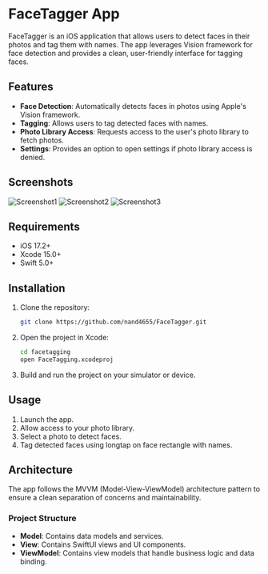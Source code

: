 # FaceTagger App

FaceTagger is an iOS application that allows users to detect faces in their photos and tag them with names. The app leverages Vision framework for face detection and provides a clean, user-friendly interface for tagging faces.

## Features

- **Face Detection**: Automatically detects faces in photos using Apple's Vision framework.
- **Tagging**: Allows users to tag detected faces with names.
- **Photo Library Access**: Requests access to the user's photo library to fetch photos.
- **Settings**: Provides an option to open settings if photo library access is denied.

## Screenshots

![Screenshot1](Screenshots/1.png)
![Screenshot2](Screenshots/2.png)
![Screenshot3](Screenshots/3.png)

## Requirements

- iOS 17.2+
- Xcode 15.0+
- Swift 5.0+

## Installation

1. Clone the repository:
    ```sh
    git clone https://github.com/nand4655/FaceTagger.git
    ```
2. Open the project in Xcode:
    ```sh
    cd facetagging
    open FaceTagging.xcodeproj
    ```
3. Build and run the project on your simulator or device.

## Usage

1. Launch the app.
2. Allow access to your photo library.
3. Select a photo to detect faces.
4. Tag detected faces using longtap on face rectangle with names.

## Architecture

The app follows the MVVM (Model-View-ViewModel) architecture pattern to ensure a clean separation of concerns and maintainability.

### Project Structure

- **Model**: Contains data models and services.
- **View**: Contains SwiftUI views and UI components.
- **ViewModel**: Contains view models that handle business logic and data binding.
